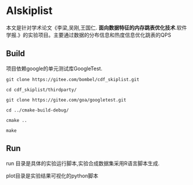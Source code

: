 # AIskiplist

本文是针对学术论文《李梁,吴刚,王国仁. **面向数据特征的内存跳表优化技术**.软件学报.》的实验项目。主要通过数据的分布信息和热度信息优化跳表的QPS

## Build
项目依赖google的单元测试库GoogleTest.

`git clone https://gitee.com/bombel/cdf_skiplist.git`

`cd cdf_skiplist/thirdparty/`

`git clone https://gitee.com/goa/googletest.git`

`cd ../cmake-build-debug/`

`cmake ..`

`make`

## Run

run 目录是具体的实验运行脚本,实验合成数据集采用R语言脚本生成.

plot目录是实验结果可视化的python脚本

